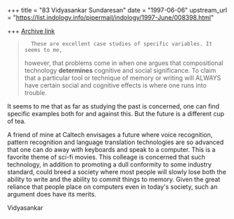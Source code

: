 +++
title = "83 Vidyasankar Sundaresan"
date = "1997-06-06"
upstream_url = "https://list.indology.info/pipermail/indology/1997-June/008398.html"

+++
[Archive link](https://list.indology.info/pipermail/indology/1997-June/008398.html)



>   	These are excellent case studies of specific variables. It seems to me,
> however, that problems come in when one argues that compositional
> technology **determines** cognitive and social significance. To claim that
> a particular tool or technique of memory or writing will ALWAYS have
> certain social and cognitive effects is where one runs into trouble.

It seems to me that as far as studying the past is concerned, one can find
specific examples both for and against this. But the future is a different
cup of tea. 

A friend of mine at Caltech envisages a future where voice recognition,
pattern recognition and language translation technologies are so advanced
that one can do away with keyboards and speak to a computer. This is a
favorite theme of sci-fi movies. This colleage is concerned that such
technology, in addition to promoting a dull conformity to some industry
standard, could breed a society where most people will slowly lose both
the ability to write and the ability to commit things to memory. Given the
great reliance that people place on computers even in today's society,
such an argument does have its merits.

Vidyasankar







